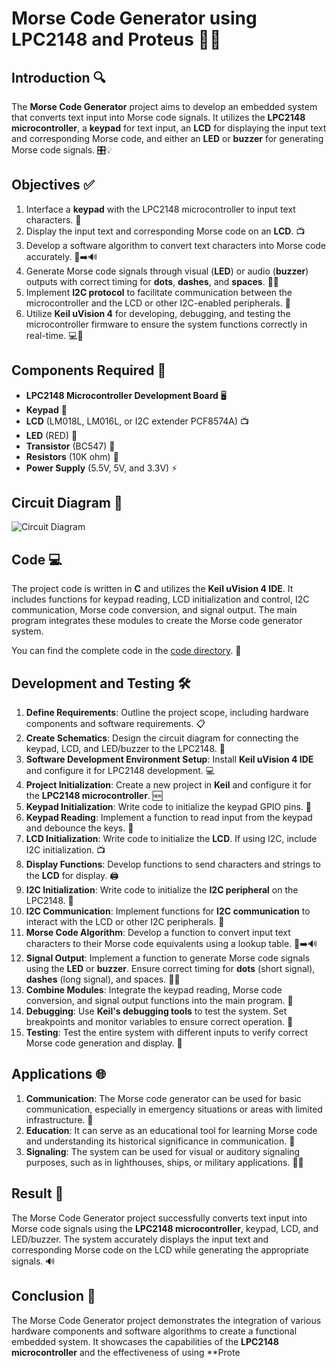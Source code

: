 # **Morse Code Generator using LPC2148 and Proteus** 🤖🔌

## **Introduction** 🔍
The **Morse Code Generator** project aims to develop an embedded system that converts text input into Morse code signals. It utilizes the **LPC2148 microcontroller**, a **keypad** for text input, an **LCD** for displaying the input text and corresponding Morse code, and either an **LED** or **buzzer** for generating Morse code signals. 🎛️💡

## **Objectives** ✅
1. Interface a **keypad** with the LPC2148 microcontroller to input text characters. 🎹
2. Display the input text and corresponding Morse code on an **LCD**. 📺
3. Develop a software algorithm to convert text characters into Morse code accurately. 🔣➡️🔊
4. Generate Morse code signals through visual (**LED**) or audio (**buzzer**) outputs with correct timing for **dots**, **dashes**, and **spaces**. 🔴🔔
5. Implement **I2C protocol** to facilitate communication between the microcontroller and the LCD or other I2C-enabled peripherals. 🔗
6. Utilize **Keil uVision 4** for developing, debugging, and testing the microcontroller firmware to ensure the system functions correctly in real-time. 💻🐞

## **Components Required** 🛒
- **LPC2148 Microcontroller Development Board** 🖥️
- **Keypad** 🎹
- **LCD** (LM018L, LM016L, or I2C extender PCF8574A) 📺
- **LED** (RED) 🔴
- **Transistor** (BC547) 🔌
- **Resistors** (10K ohm) 🔌
- **Power Supply** (5.5V, 5V, and 3.3V) ⚡

## **Circuit Diagram** 🔌
![Circuit Diagram](path-to-your-image)

## **Code** 💻
The project code is written in **C** and utilizes the **Keil uVision 4 IDE**. It includes functions for keypad reading, LCD initialization and control, I2C communication, Morse code conversion, and signal output. The main program integrates these modules to create the Morse code generator system.

You can find the complete code in the [code directory](link-to-code). 📂

## **Development and Testing** 🛠️
1. **Define Requirements**: Outline the project scope, including hardware components and software requirements. 📋
2. **Create Schematics**: Design the circuit diagram for connecting the keypad, LCD, and LED/buzzer to the LPC2148. 🔌
3. **Software Development Environment Setup**: Install **Keil uVision 4 IDE** and configure it for LPC2148 development. 💻
4. **Project Initialization**: Create a new project in **Keil** and configure it for the **LPC2148 microcontroller**. 🆕
5. **Keypad Initialization**: Write code to initialize the keypad GPIO pins. 🎹
6. **Keypad Reading**: Implement a function to read input from the keypad and debounce the keys. 🔑
7. **LCD Initialization**: Write code to initialize the **LCD**. If using I2C, include I2C initialization. 📺
8. **Display Functions**: Develop functions to send characters and strings to the **LCD** for display. 🖨️
9. **I2C Initialization**: Write code to initialize the **I2C peripheral** on the LPC2148. 🔗
10. **I2C Communication**: Implement functions for **I2C communication** to interact with the LCD or other I2C peripherals. 📡
11. **Morse Code Algorithm**: Develop a function to convert input text characters to their Morse code equivalents using a lookup table. 🔣➡️🔊
12. **Signal Output**: Implement a function to generate Morse code signals using the **LED** or **buzzer**. Ensure correct timing for **dots** (short signal), **dashes** (long signal), and spaces. 🔴🔔
13. **Combine Modules**: Integrate the keypad reading, Morse code conversion, and signal output functions into the main program. 🔗
14. **Debugging**: Use **Keil's debugging tools** to test the system. Set breakpoints and monitor variables to ensure correct operation. 🐞
15. **Testing**: Test the entire system with different inputs to verify correct Morse code generation and display. 🧪

## **Applications** 🌐
1. **Communication**: The Morse code generator can be used for basic communication, especially in emergency situations or areas with limited infrastructure. 📡
2. **Education**: It can serve as an educational tool for learning Morse code and understanding its historical significance in communication. 🏫
3. **Signaling**: The system can be used for visual or auditory signaling purposes, such as in lighthouses, ships, or military applications. 🚢⚓

## **Result** 🎉
The Morse Code Generator project successfully converts text input into Morse code signals using the **LPC2148 microcontroller**, keypad, LCD, and LED/buzzer. The system accurately displays the input text and corresponding Morse code on the LCD while generating the appropriate signals. 🔊

## **Conclusion** 🏁
The Morse Code Generator project demonstrates the integration of various hardware components and software algorithms to create a functional embedded system. It showcases the capabilities of the **LPC2148 microcontroller** and the effectiveness of using **Prote
